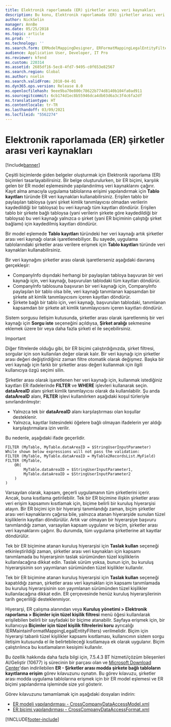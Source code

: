 ```yaml
---
title: Elektronik raporlamada (ER) şirketler arası veri kaynakları
description: Bu konu, Elektronik raporlamada (ER) şirketler arası veri kaynaklarını nasıl kullanabileceğinizi açıklamaktadır.
author: NickSelin
manager: AnnBe
ms.date: 05/25/2018
ms.topic: article
ms.prod: ''
ms.technology: ''
ms.search.form: ERModelMappingDesigner, ERFormatMappingLegalEntityFilterTable
audience: Application User, Developer, IT Pro
ms.reviewer: kfend
ms.custom: 220314
ms.assetid: 2685df16-5ec8-4fd7-9495-c0f653e82567
ms.search.region: Global
ms.author: nselin
ms.search.validFrom: 2018-04-01
ms.dyn365.ops.version: Release 8.0
ms.openlocfilehash: 9eee9ba70e800c78622b774d8140b104fa0ad911
ms.sourcegitcommit: 6cb174d1ec8b55946dca4db03d6a3c3f4c6fa2df
ms.translationtype: HT
ms.contentlocale: tr-TR
ms.lasthandoff: 03/09/2021
ms.locfileid: "5562274"
---
```

# <a name="cross-company-data-sources-in-electronic-reporting-er"></a>Elektronik raporlamada (ER) şirketler arası veri kaynakları

[!include[banner](../includes/banner.md)]

Çeşitli biçimlerde giden belgeler oluşturmak için Elektronik raporlama (ER) biçimleri tasarlayabilirsiniz. Bir belge oluşturulurken, bir ER biçimi, karşılık gelen bir ER model eşlemesinde yapılandırılmış veri kaynaklarını çağırır. Kayıt alma amacıyla uygulama tablolarına erişimi yapılandırmak için **Tablo kayıtları** türünde ER veri kaynakları kullanabilirsiniz. Erişilen tablo bir paylaşılan tabloysa (yani şirket kimlik tanımlayıcısı olmadan verilerin kaydedildiği bir tabloysa) bu veri kaynağı tüm kayıtları döndürür. Erişilen tablo bir şirkete bağlı tabloysa (yani verilerin şirkete göre kaydedildiği bir tabloysa) bu veri kaynağı yalnızca o şirket (yani ER biçiminin çalıştığı şirket bağlamı) için kaydedilmiş kayıtları döndürür.

Bir model eşlemede **Tablo kayıtları** türündeki her veri kaynağı artık şirketler arası veri kaynağı olarak işaretlenebiliyor. Bu sayede, uygulama tablolarındaki şirketler arası verilere erişmek için **Tablo kayıtları** türünde veri kaynakları kullanabilirsiniz.

Bir veri kaynağını şirketler arası olarak işaretlerseniz aşağıdaki davranış gerçekleşir:

- CompanyInfo dışındaki herhangi bir paylaşılan tabloya başvuran bir veri kaynağı için, veri kaynağı, başvurulan tablodaki tüm kayıtları döndürür. 
- CompanyInfo tablosuna başvuran bir veri kaynağı için, CompanyInfo paylaşılan bir tablo olsa bile, veri kaynağı tanımlanan kapsamdan bir şirkete ait kimlik tanımlayıcısını içeren kayıtları döndürür.
- Şirkete bağlı bir tablo için, veri kaynağı, başvurulan tablodaki, tanımlanan kapsamdan bir şirkete ait kimlik tanımlayıcısını içeren kayıtları döndürür.

Sistem sorgusu iletişim kutusunda, şirketler arası olarak işaretlenmiş bir veri kaynağı için **Sorgu iste** seçeneğini açıldıysa, **Şirket aralığı** sekmesine eklemek üzere bir veya daha fazla şirketi el ile seçebilirsiniz.

> [!IMPORTANT]
> Diğer filtrelerde olduğu gibi, bir ER biçimi çalıştırdığınızda, şirket filtresi, sorgular için son kullanılan değer olarak kalır. Bir veri kaynağı için şirketler arası değeri değiştirdiğiniz zaman filtre otomatik olarak değişmez. Başka bir veri kaynağı için farklı bir şirketler arası değeri kullanmak için ilgili kullanıcıya özgü seçimi silin.

Şirketler arası olarak işaretlenen her veri kaynağı için, kullanmak istediğiniz kayıtları ER ifadelerinde **FILTER** ve **WHERE** işlevleri kullanarak seçin. **dataAreaID** alanı şirket kimlik tanımlayıcısı olarak da kullanılabilir. Şu anda **dataAreaID** alanı, **FILTER** işlevi kullanılırken aşağıdaki koşul türleriyle sınırlandırılmıştır:

- Yalnızca tek bir **dataAreaID** alanı karşılaştırması olan koşullar desteklenir.
- Yalnızca, kayıtlar listesindeki öğelere bağlı olmayan ifadelerin yer aldığı karşılaştırmalara izin verilir.

Bu nedenle, aşağıdaki ifade geçerlidir.

```ER Expression
FILTER (MyTable, MyTable.dataAreaID = $StringUserInputParameter)
While shown below expressions will not pass the validation:
FILTER (MyTable, MyTable.dataAreaID = MyTable2RecordsList.MyField)
FILTER (MyTable, 
    OR(
        MyTable.dataAreaID = $StringUserInputParameter1,
        MyTable.dataAreaID = $StringUserInputParameter2
    )
)
```

Varsayılan olarak, kapsam, geçerli uygulamanın tüm şirketlerini içerir. Ancak, buna kısıtlama getirilebilir. Tek bir ER biçimine ilişkin şirketler arası veri erişim kapsamını kısıtlamak için, biçime belirli bir kuruluş hiyerarşisi atayın. Bir ER biçimi için bir hiyerarşi tanımlandığı zaman, biçim şirketler arası veri kaynaklarını çağırsa bile, yalnızca atanan hiyerarşide sunulan tüzel kişiliklerin kayıtları döndürülür. Artık var olmayan bir hiyerarşiye başvuru tanımlandığı zaman, varsayılan kapsam uygulanır ve biçim, şirketler arası veri kaynaklarını çağırır. Bu durumda, tüm uygulama şirketlerine ait kayıtlar döndürülür.

Tek bir ER biçimine atanan kuruluş hiyerarşisi için **Taslak kullan** seçeneği etkinleştirildiği zaman, şirketler arası veri kaynakları için kapsamı tanımlamada bu hiyerarşinin taslak sürümünden tüzel kişiliklerin kullanılacağına dikkat edin. Taslak sürüm yoksa, bunun için, bu kuruluş hiyerarşisinin son yayımlanan sürümünden tüzel kişilikler kullanılır.

Tek bir ER biçimine atanan kuruluş hiyerarşisi için **Taslak kullan** seçeneği kapatıldığı zaman, şirketler arası veri kaynakları için kapsamı tanımlamada bu kuruluş hiyerarşisinin son yayımlanan sürümünden tüzel kişilikler kullanılacağına dikkat edin. ER çerçevesinde henüz kuruluş hiyerarşilerinin tarih geçerliliği desteklenmiyor.

Hiyerarşi, ER çalışma alanından veya **Kuruluş yönetimi \> Elektronik raporlama \> Biçimler için tüzel kişilik filtresi** menü öğesi kullanılarak erişilebilen belirli bir sayfadaki bir biçime atanabilir. Sayfaya erişmek için, bir kullanıcıya **Biçimler için tüzel kişilik filtrelerini koru** ayrıcalığı (ERMaintainFormatMappingLegalEntityFilters) verilmelidir. Biçim için hiyerarşi tabanlı tüzel kişilikler kapsamı kısıtlaması, kullanıcının sistem sorgu iletişim kutusunda el ile belirtebileceği kısıtlamaya ek olarak uygulanır. Biçim çalıştırılınca bu kısıtlamaların kesişimi kullanılır.

Bu özellik hakkında daha fazla bilgi için, 7.5.4.3 BT hizmeti/çözüm bileşenleri Al/Geliştir (10677) iş sürecinin bir parçası olan ve [Microsoft Download Center](https://go.microsoft.com/fwlink/?linkid=874684)'dan indirilebilen **ER - Şirketler arası modda şirkete bağlı tabloların kayıtlarına erişim** görev kılavuzunu oynatın. Bu görev kılavuzu, şirketler arası modda uygulama tablolarına erişmek için bir ER model eşlemesi ve ER biçimi yapılandırma işleminde size yol gösterir.

Görev kılavuzunu tamamlamak için aşağıdaki dosyaları indirin:

- [ER modeli yapılandırması - CrossCompanyDataAccessModel.xml](https://go.microsoft.com/fwlink/?linkid=874111)
- [ER biçimi yapılandırması - CrossCompanyDataAccessFormat.xml](https://go.microsoft.com/fwlink/?linkid=874111)


[!INCLUDE[footer-include](../../../includes/footer-banner.md)]